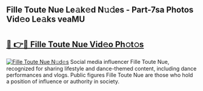 ## Fille Toute Nue Le𝚊k𝚎d N𝚞𝚍es - Part-7sa Photos Vid𝚎o Le𝚊ks veaMU

# <h2><a href="http://fb252a.evod.top/?m=Fille+Toute+Nue">🔗 👉🔴 Fille Toute Nue Vid𝚎o Ph𝚘t𝚘s</a></h2>

[![Fille Toute Nue N𝚞d𝚎s](https://i.imgur.com/8V9OHl7.gif)](http://fb252a.evod.top/?m=Fille+Toute+Nue)
Social media influencer Fille Toute Nue, recognized for sharing lifestyle and dance-themed content, including dance performances and vlogs. Public figures Fille Toute Nue are those who hold a position of influence or authority in society. 
